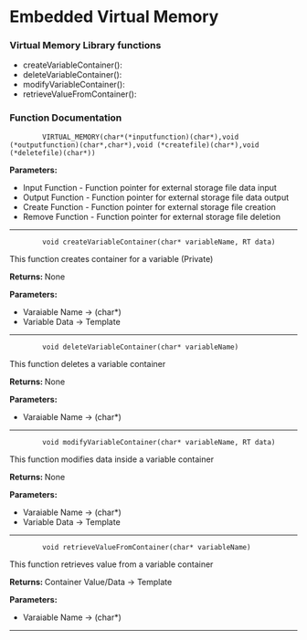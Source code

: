 # Embedded Virtual Memory

### Virtual Memory Library functions 

* createVariableContainer(): 
* deleteVariableContainer():
* modifyVariableContainer():
* retrieveValueFromContainer():

### Function Documentation

            VIRTUAL_MEMORY(char*(*inputfunction)(char*),void (*outputfunction)(char*,char*),void (*createfile)(char*),void (*deletefile)(char*))

<b> Parameters:</b>

* Input Function - Function pointer for external storage file data input
* Output Function - Function pointer for external storage file data output
* Create Function - Function pointer for external storage file creation
* Remove Function - Function pointer for external storage file deletion


---------------------------------------------------------

            void createVariableContainer(char* variableName, RT data)

This function creates container for a variable (Private)

<b> Returns: </b>
    None

<b> Parameters: </b>

* Varaiable Name -> (char*)
* Variable Data -> Template 

---------------------------------------------------------

            void deleteVariableContainer(char* variableName)

This function deletes a variable container

<b> Returns: </b>
    None

<b> Parameters: </b>
* Varaiable Name -> (char*)

---------------------------------------------------------

            void modifyVariableContainer(char* variableName, RT data)

This function modifies data inside a variable container

<b> Returns: </b>
    None

<b> Parameters: </b>
* Varaiable Name -> (char*)
* Variable Data -> Template

--------------------------------------------------------

            void retrieveValueFromContainer(char* variableName)

This function retrieves value from a variable container

<b> Returns: </b>
    Container Value/Data -> Template

<b> Parameters: </b>
* Varaiable Name -> (char*)

---------------------------------------------------------


